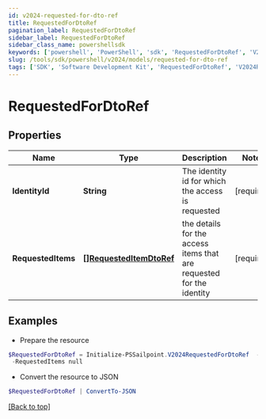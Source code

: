 ```yaml
---
id: v2024-requested-for-dto-ref
title: RequestedForDtoRef
pagination_label: RequestedForDtoRef
sidebar_label: RequestedForDtoRef
sidebar_class_name: powershellsdk
keywords: ['powershell', 'PowerShell', 'sdk', 'RequestedForDtoRef', 'V2024RequestedForDtoRef'] 
slug: /tools/sdk/powershell/v2024/models/requested-for-dto-ref
tags: ['SDK', 'Software Development Kit', 'RequestedForDtoRef', 'V2024RequestedForDtoRef']
---
```



# RequestedForDtoRef

## Properties

Name | Type | Description | Notes
------------ | ------------- | ------------- | -------------
**IdentityId** | **String** | The identity id for which the access is requested | [required]
**RequestedItems** | [**[]RequestedItemDtoRef**](requested-item-dto-ref) | the details for the access items that are requested for the identity | [required]

## Examples

- Prepare the resource
```powershell
$RequestedForDtoRef = Initialize-PSSailpoint.V2024RequestedForDtoRef  -IdentityId cb89bc2f1ee6445fbea12224c526ba3a `
 -RequestedItems null
```

- Convert the resource to JSON
```powershell
$RequestedForDtoRef | ConvertTo-JSON
```


[[Back to top]](#) 

